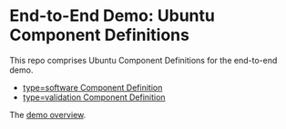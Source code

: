 # End-to-End Demo: Ubuntu Component Definitions

This repo comprises Ubuntu Component Definitions for the end-to-end demo.

- [type=software Component Definition](component-definitions/Ubuntu_Linux_24.04_LTS/component-definition.json)
- [type=validation Component Definition](component-definitions/oscap/component-definition.json)

The [demo overview](https://github.com/oscal-compass/e2e-demo).

